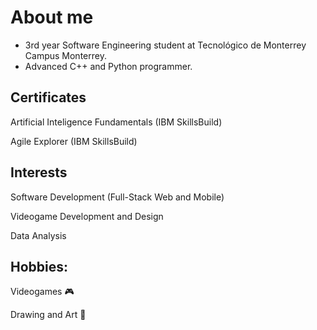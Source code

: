 # About me
- 3rd year Software Engineering student at Tecnológico de Monterrey Campus Monterrey.
- Advanced C++ and Python programmer.


## Certificates

Artificial Inteligence Fundamentals (IBM SkillsBuild)

Agile Explorer (IBM SkillsBuild)


## Interests

Software Development (Full-Stack Web and Mobile)

Videogame Development and Design

Data Analysis


## Hobbies:

Videogames 🎮

Drawing and Art 🎨

<!--
Notes for later:
[title](https://www.example.com) --- Link
> blockquote
-->
